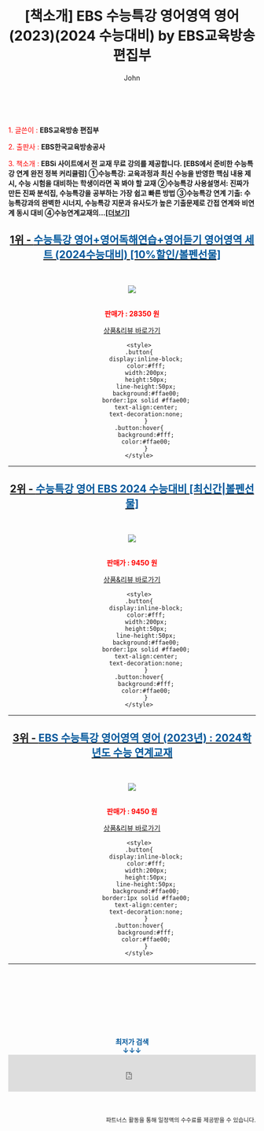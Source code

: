 ﻿---
layout: post
title:  "[책소개] EBS 수능특강 영어영역 영어(2023)(2024 수능대비) by EBS교육방송 편집부"
author: John
categories: [ 도서 ]
tags: [  ]
image: https://search1.kakaocdn.net/thumb/R120x174.q85/?fname=http%3A%2F%2Ft1.daumcdn.net%2Flbook%2Fimage%2F6263350%3Ftimestamp%3D20230304162731 
description: "[책소개] EBS 수능특강 영어영역 영어(2023)(2024 수능대비) by EBS교육방송 편집부"
toc: true
toc_sticky: true
---

<br>
<p>
<font color='#ff0000'>1. 글쓴이 : </font><b>EBS교육방송 편집부</b>
<p>
<font color='#ff0000'>2. 출판사 : </font><b>EBS한국교육방송공사</b>
<p>
<font color='#ff0000'>3. 책소개 : </font><b>EBSi 사이트에서 전 교재 무료 강의를 제공합니다.  [EBS에서 준비한 수능특강 연계 완전 정복 커리큘럼] ①수능특강: 교육과정과 최신 수능을 반영한 핵심 내용 제시, 수능 시험을 대비하는 학생이라면 꼭 봐야 할 교재 ②수능특강 사용설명서: 진짜가 만든 진짜 분석집, 수능특강을 공부하는 가장 쉽고 빠른 방법 ③수능특강 연계 기출: 수능특강과의 완벽한 시너지, 수능특강 지문과 유사도가 높은 기출문제로 간접 연계와 비연계 동시 대비 ④수능연계교재의...<a href="https://link.coupang.com/re/AFFSDP?lptag=AF7307611&pageKey=7072388947&itemId=17566997451&vendorItemId=84733769551&traceid=V0-153-1ca38ba19bc25642&requestid=20230305134729882356177" target="_blank">[더보기]</a></b>
<p>
    
<center><h2><a href="https://link.coupang.com/re/AFFSDP?lptag=AF7307611&pageKey=7072388947&itemId=17566997451&vendorItemId=84733769551&traceid=V0-153-1ca38ba19bc25642&requestid=20230305134729882356177" target="_blank"><b>1위 - <font color='#01579B'>수능특강 영어+영어독해연습+영어듣기 영어영역 세트 (2024수능대비) [10%할인/볼펜선물]</font></b></a></h2><br>

<a href="https://link.coupang.com/re/AFFSDP?lptag=AF7307611&pageKey=7072388947&itemId=17566997451&vendorItemId=84733769551&traceid=V0-153-1ca38ba19bc25642&requestid=20230305134729882356177" target="_blank"><img src="https://static.coupangcdn.com/image/vendor_inventory/88f8/9162fcc2467f95a15ab6ab6ceb6561fc8b5b3829ec8d97aaab53bf8e88b1.png"></a><br><br>

<b><font color='#ff0000'>판매가 : 28350 원</font></b><br>

<a href="https://link.coupang.com/re/AFFSDP?lptag=AF7307611&pageKey=7072388947&itemId=17566997451&vendorItemId=84733769551&traceid=V0-153-1ca38ba19bc25642&requestid=20230305134729882356177" target="_blank" class="button">상품&리뷰 바로가기</a><p>

        <style>
        .button{
            display:inline-block;
            color:#fff;
            width:200px;
            height:50px;
            line-height:50px;
            background:#ffae00;
            border:1px solid #ffae00;
            text-align:center;
            text-decoration:none;
            }
        .button:hover{
            background:#fff;
            color:#ffae00;
            }
        </style>

<hr>

<center><h2><a href="https://link.coupang.com/re/AFFSDP?lptag=AF7307611&pageKey=7175916930&itemId=18088681117&vendorItemId=85217151342&traceid=V0-153-e32633003e0fb9a5&requestid=20230305134729882356177" target="_blank"><b>2위 - <font color='#01579B'>수능특강 영어 EBS 2024 수능대비 [최신간|볼펜선물]</font></b></a></h2><br>

<a href="https://link.coupang.com/re/AFFSDP?lptag=AF7307611&pageKey=7175916930&itemId=18088681117&vendorItemId=85217151342&traceid=V0-153-e32633003e0fb9a5&requestid=20230305134729882356177" target="_blank"><img src="https://static.coupangcdn.com/image/vendor_inventory/f60f/2e0981c01db48d0b2f761ad04ed33cdb3f43ac9dbbd6516f9972fb87919d.png"></a><br><br>

<b><font color='#ff0000'>판매가 : 9450 원</font></b><br>

<a href="https://link.coupang.com/re/AFFSDP?lptag=AF7307611&pageKey=7175916930&itemId=18088681117&vendorItemId=85217151342&traceid=V0-153-e32633003e0fb9a5&requestid=20230305134729882356177" target="_blank" class="button">상품&리뷰 바로가기</a><p>

        <style>
        .button{
            display:inline-block;
            color:#fff;
            width:200px;
            height:50px;
            line-height:50px;
            background:#ffae00;
            border:1px solid #ffae00;
            text-align:center;
            text-decoration:none;
            }
        .button:hover{
            background:#fff;
            color:#ffae00;
            }
        </style>

<hr>

<center><h2><a href="https://link.coupang.com/re/AFFSDP?lptag=AF7307611&pageKey=7062743539&itemId=17516900363&vendorItemId=84684099395&traceid=V0-153-7d8fbc6c2ccd1375&requestid=20230305134729882356177" target="_blank"><b>3위 - <font color='#01579B'>EBS 수능특강 영어영역 영어 (2023년) : 2024학년도 수능 연계교재</font></b></a></h2><br>

<a href="https://link.coupang.com/re/AFFSDP?lptag=AF7307611&pageKey=7062743539&itemId=17516900363&vendorItemId=84684099395&traceid=V0-153-7d8fbc6c2ccd1375&requestid=20230305134729882356177" target="_blank"><img src="https://static.coupangcdn.com/image/vendor_inventory/1c82/536922924d9da777a69125edbdc376fd1cb2c8cc816feb084056c311bc3f.png"></a><br><br>

<b><font color='#ff0000'>판매가 : 9450 원</font></b><br>

<a href="https://link.coupang.com/re/AFFSDP?lptag=AF7307611&pageKey=7062743539&itemId=17516900363&vendorItemId=84684099395&traceid=V0-153-7d8fbc6c2ccd1375&requestid=20230305134729882356177" target="_blank" class="button">상품&리뷰 바로가기</a><p>

        <style>
        .button{
            display:inline-block;
            color:#fff;
            width:200px;
            height:50px;
            line-height:50px;
            background:#ffae00;
            border:1px solid #ffae00;
            text-align:center;
            text-decoration:none;
            }
        .button:hover{
            background:#fff;
            color:#ffae00;
            }
        </style>

<hr>

<br><br><br><br><br><br><br>
<center><b><font color='#01579B' size='medium'>최저가 검색<br>
↓↓↓</font></b></center>
<center><iframe src="https://coupa.ng/b1Tbjx" width="100%" height="75" frameborder="0" scrolling="no" referrerpolicy="unsafe-url"></iframe></center>
<br><br>
<p>
<small>
    <div align="right">파트너스 활동을 통해 일정액의 수수료를 제공받을 수 있습니다.</div>
</small>
</p>
